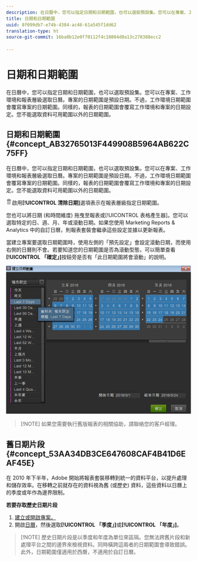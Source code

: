 ```yaml
---
description: 在日曆中，您可以指定日期和日期範圍，也可以選取預設集。您可以在專案、工作環境和報表層級選取日曆。專案的日期範圍是預設日期。不過，工作環境日期範圍會覆寫專案的日期範圍。同樣的，報表的日期範圍會覆寫工作環境和專案的日期設定。您不能選取資料可用範圍以外的日期範圍。
title: 日期和日期範圍
uuid: 8f099db7-e74b-4384-ac46-61a545f1dd62
translation-type: ht
source-git-commit: 16ba0b12e0f70112f4c10804d0a13c278388ecc2

---
```



# 日期和日期範圍

在日曆中，您可以指定日期和日期範圍，也可以選取預設集。您可以在專案、工作環境和報表層級選取日曆。專案的日期範圍是預設日期。不過，工作環境日期範圍會覆寫專案的日期範圍。同樣的，報表的日期範圍會覆寫工作環境和專案的日期設定。您不能選取資料可用範圍以外的日期範圍。

## 日期和日期範圍 {#concept_AB32765013F449908B5964AB622C75FF}

在日曆中，您可以指定日期和日期範圍，也可以選取預設集。您可以在專案、工作環境和報表層級選取日曆。專案的日期範圍是預設日期。不過，工作環境日期範圍會覆寫專案的日期範圍。同樣的，報表的日期範圍會覆寫工作環境和專案的日期設定。您不能選取資料可用範圍以外的日期範圍。

![](assets/Delete_Standard.png)啟用&#x200B;**[!UICONTROL 清除日期]**&#x200B;選項表示在報表層級指定日期範圍。

您也可以將日期 (和時間維度) 拖曳至報表或[!UICONTROL 表格產生器]。您可以選取特定的日、週、月、年或滾動日期。如果您使用 Marketing Reports &amp; Analytics 中的自訂日曆，則報表套裝會繼承這些設定並據以更新報表。

當建立專案要選取日期範圍時，使用左側的「預先設定」會設定滾動日期，而使用右側的日曆則不會。若要知道您的日期範圍是否為滾動型態，可以簡單查看&#x200B;**[!UICONTROL 「確定」]**&#x200B;按鈕旁是否有「此日期範圍將會滾動」的說明。

![](assets/daterange.jpeg)

> [!NOTE] 如果您需要執行舊版報表的相關協助，請聯絡您的客戶經理。

## 舊日期片段 {#concept_53AA34DB3CE647608CAF4B41D6EAF45E}

在 2010 年下半年，Adobe 開始將報表套裝移轉到統一的資料平台，以提升處理和儲存效率。在移轉之前就存在的資料視為舊 (或歷史) 資料，這些資料以日曆上的季度或年作為邊界限制。

<!-- 

c_legacy_data.xml

 -->

**若要存取歷史日期片段**

1. [建立或開啟專案。](/help/analyze/ad-hoc-analysis/c-getting-started.md)
1. 開啟[日曆](/help/analyze/ad-hoc-analysis/c-dates.md)，然後選取&#x200B;**[!UICONTROL 「季度」]**&#x200B;或&#x200B;**[!UICONTROL 「年度」]**。

> [!NOTE] 歷史日期片段是以季度和年度為單位來區隔。您無法跨舊片段和新處理平台之間的邊界來檢視資料。同時橫跨這兩者的日期範圍會導致錯誤。此外，日期範圍僅適用於西曆，不適用於自訂日曆。


